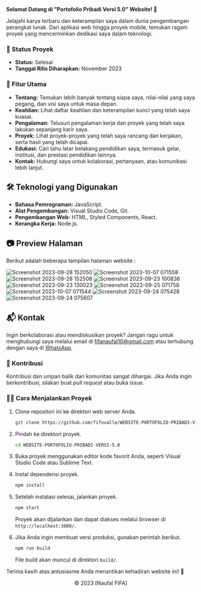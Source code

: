 **Selamat Datang di "Portofolio Pribadi Versi 5.0" Website! 🚀**

Jelajahi karya terbaru dan keterampilan saya dalam dunia pengembangan perangkat lunak. Dari aplikasi web hingga proyek mobile, temukan ragam proyek yang mencerminkan dedikasi saya dalam teknologi.

### 🚧 Status Proyek

- **Status:** Selesai
- **Tanggal Rilis Diharapkan:** November 2023

### 🚀 Fitur Utama

- **Tentang:** Temukan lebih banyak tentang siapa saya, nilai-nilai yang saya pegang, dan visi saya untuk masa depan.
- **Keahlian:** Lihat daftar keahlian dan keterampilan kunci yang telah saya kuasai.
- **Pengalaman:** Telusuri pengalaman kerja dan proyek yang telah saya lakukan sepanjang karir saya.
- **Proyek:** Lihat proyek-proyek yang telah saya rancang dan kerjakan, serta hasil yang telah dicapai.
- **Edukasi:** Cari tahu latar belakang pendidikan saya, termasuk gelar, institusi, dan prestasi pendidikan lainnya.
- **Kontak:** Hubungi saya untuk kolaborasi, pertanyaan, atau komunikasi lebih lanjut.

## 🛠️ Teknologi yang Digunakan

- **Bahasa Pemrograman:** JavaScript.
- **Alat Pengembangan:** Visual Studio Code, Git.
- **Pengembangan Web:** HTML, Styled Components, React.
- **Kerangka Kerja:** Node.js.

## 📷 Preview Halaman

Berikut adalah beberapa tampilan halaman website :

![Screenshot 2023-09-28 152050](https://github.com/fifovalle/WEBSITE-PORTOFOLIO-PRIBADI-VERSI-5.0/assets/90078068/75eeb047-e552-4802-822d-c10a365fa485)
![Screenshot 2023-10-07 071558](https://github.com/fifovalle/WEBSITE-PORTOFOLIO-PRIBADI-VERSI-5.0/assets/90078068/baea0a05-f636-4d08-b9dd-fb8e36fccc0b)
![Screenshot 2023-09-28 152508](https://github.com/fifovalle/WEBSITE-PORTOFOLIO-PRIBADI-VERSI-5.0/assets/90078068/6ad5b810-1d23-4ad6-9762-9dcb14aabfb6)
![Screenshot 2023-09-23 100836](https://github.com/fifovalle/WEBSITE-PORTOFOLIO-PRIBADI-VERSI-5.0/assets/90078068/6782a936-d013-44c6-9ccc-4931b58dcd27)
![Screenshot 2023-09-23 130023](https://github.com/fifovalle/WEBSITE-PORTOFOLIO-PRIBADI-VERSI-5.0/assets/90078068/6271f733-9b25-4d50-8822-1610cafe7c52)
![Screenshot 2023-09-25 071758](https://github.com/fifovalle/WEBSITE-PORTOFOLIO-PRIBADI-VERSI-5.0/assets/90078068/7272b4e6-bf1d-48a7-8af5-225888d0e96c)
![Screenshot 2023-10-07 071544](https://github.com/fifovalle/WEBSITE-PORTOFOLIO-PRIBADI-VERSI-5.0/assets/90078068/788ed4c5-7bd3-4759-aedd-b19ac7bc9b28)
![Screenshot 2023-09-24 075428](https://github.com/fifovalle/WEBSITE-PORTOFOLIO-PRIBADI-VERSI-5.0/assets/90078068/1e5a841a-516a-47ba-880e-04a78912ec93)
![Screenshot 2023-09-24 075607](https://github.com/fifovalle/WEBSITE-PORTOFOLIO-PRIBADI-VERSI-5.0/assets/90078068/0daa8b45-1354-45d5-b322-9ed3a53cf9fd)

## 📬 Kontak

Ingin berkolaborasi atau mendiskusikan proyek? Jangan ragu untuk menghubungi saya melalui email di [fifanaufal10@gmail.com](mailto:fifanaufal10@gmail.com) atau terhubung dengan saya di [WhatsApp](https://wa.me/+6282318334287).

### 🙏 Kontribusi

Kontribusi dan umpan balik dari komunitas sangat dihargai. Jika Anda ingin berkontribusi, silakan buat _pull request_ atau buka _issue_.

### 👨‍💻 Cara Menjalankan Proyek

1. Clone repositori ini ke direktori web server Anda.

   ```bash
   git clone https://github.com/fifovalle/WEBSITE-PORTOFOLIO-PRIBADI-VERSI-5.0.git
   ```
   
2. Pindah ke direktori proyek.

   ```bash
   cd WEBSITE-PORTOFOLIO-PRIBADI-VERSI-5.0
   ```

3. Buka proyek menggunakan editor kode favorit Anda, seperti Visual Studio Code atau Sublime Text.

4. Instal dependensi proyek.

   ```bash
   npm install
   ```

5. Setelah instalasi selesai, jalankan proyek.

   ```bash
   npm start
   ```

   Proyek akan dijalankan dan dapat diakses melalui browser di `http://localhost:3000/`.

6. Jika Anda ingin membuat versi produksi, gunakan perintah berikut.

   ```bash
   npm run build
   ```

   File build akan muncul di direktori `build/`.

Terima kasih atas antusiasme Anda menantikan kehadiran website ini! 🙌

<div align="center">
  &copy; 2023 [Naufal FIFA]
</div>
